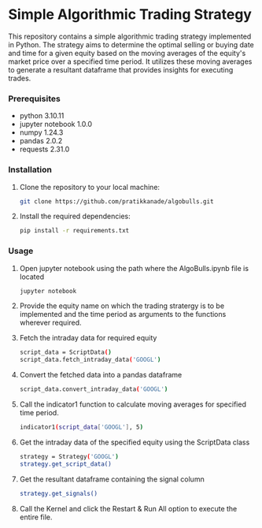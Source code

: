 # Simple Algorithmic Trading Strategy

This repository contains a simple algorithmic trading strategy implemented in Python. The strategy aims to determine the optimal selling or buying date and time for a given equity based on the moving averages of the equity's market price over a specified time period. It utilizes these moving averages to generate a resultant dataframe that provides insights for executing trades.

### Prerequisites

- python 3.10.11
- jupyter notebook 1.0.0
- numpy 1.24.3
- pandas 2.0.2
- requests 2.31.0

### Installation

1. Clone the repository to your local machine:
   ```bash
   git clone https://github.com/pratikkanade/algobulls.git

2. Install the required dependencies:
   ```bash
   pip install -r requirements.txt

### Usage

1. Open jupyter notebook using the path where the AlgoBulls.ipynb file is located
   ```bash
   jupyter notebook

2. Provide the equity name on which the trading stratergy is to be implemented and the time period as arguments to the functions wherever required.

3. Fetch the intraday data for required equity   
   ```bash
   script_data = ScriptData()
   script_data.fetch_intraday_data('GOOGL')

4. Convert the fetched data into a pandas dataframe
   ```bash
   script_data.convert_intraday_data('GOOGL')

5. Call the indicator1 function to calculate moving averages for specified time period.
   ```bash
   indicator1(script_data['GOOGL'], 5)   

6. Get the intraday data of the specified equity using the ScriptData class
   ```bash
   strategy = Strategy('GOOGL')
   strategy.get_script_data()

7. Get the resultant dataframe containing the signal column
   ```bash
   strategy.get_signals()
   
8. Call the Kernel and click the Restart & Run All option to execute the entire file.
